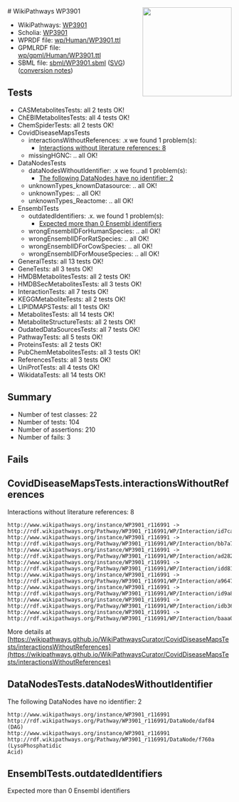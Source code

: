 <img style="float: right; width: 200px" src="../logo.png" />
# WikiPathways WP3901

* WikiPathways: [WP3901](https://identifiers.org/wikipathways:WP3901)
* Scholia: [WP3901](https://scholia.toolforge.org/wikipathways/WP3901)
* WPRDF file: [wp/Human/WP3901.ttl](../wp/Human/WP3901.ttl)
* GPMLRDF file: [wp/gpml/Human/WP3901.ttl](../wp/gpml/Human/WP3901.ttl)
* SBML file: [sbml/WP3901.sbml](../sbml/WP3901.sbml) ([SVG](../sbml/WP3901.svg)) ([conversion notes](../sbml/WP3901.txt))

## Tests
* CASMetabolitesTests: all 2 tests OK!
* ChEBIMetabolitesTests: all 4 tests OK!
* ChemSpiderTests: all 2 tests OK!
* CovidDiseaseMapsTests
    * interactionsWithoutReferences: .x we found 1 problem(s):
        * [Interactions without literature references: 8](#2e295936)
    * missingHGNC: .. all OK!
* DataNodesTests
    * dataNodesWithoutIdentifier: .x we found 1 problem(s):
        * [The following DataNodes have no identifier: 2](#d2d32fa1)
    * unknownTypes_knownDatasource: .. all OK!
    * unknownTypes: .. all OK!
    * unknownTypes_Reactome: .. all OK!
* EnsemblTests
    * outdatedIdentifiers: .x. we found 1 problem(s):
        * [Expected more than 0 Ensembl identifiers](#f44398b7)
    * wrongEnsemblIDForHumanSpecies: .. all OK!
    * wrongEnsemblIDForRatSpecies: .. all OK!
    * wrongEnsemblIDForCowSpecies: .. all OK!
    * wrongEnsemblIDForMouseSpecies: .. all OK!
* GeneralTests: all 13 tests OK!
* GeneTests: all 3 tests OK!
* HMDBMetabolitesTests: all 2 tests OK!
* HMDBSecMetabolitesTests: all 3 tests OK!
* InteractionTests: all 7 tests OK!
* KEGGMetaboliteTests: all 2 tests OK!
* LIPIDMAPSTests: all 1 tests OK!
* MetabolitesTests: all 14 tests OK!
* MetaboliteStructureTests: all 2 tests OK!
* OudatedDataSourcesTests: all 7 tests OK!
* PathwayTests: all 5 tests OK!
* ProteinsTests: all 2 tests OK!
* PubChemMetabolitesTests: all 3 tests OK!
* ReferencesTests: all 3 tests OK!
* UniProtTests: all 4 tests OK!
* WikidataTests: all 14 tests OK!


## Summary

* Number of test classes: 22
* Number of tests: 104
* Number of assertions: 210
* Number of fails: 3

## Fails

<a name="2e295936" />

## CovidDiseaseMapsTests.interactionsWithoutReferences

Interactions without literature references: 8
```
http://www.wikipathways.org/instance/WP3901_r116991 -> http://rdf.wikipathways.org/Pathway/WP3901_r116991/WP/Interaction/id7ca74864
http://www.wikipathways.org/instance/WP3901_r116991 -> http://rdf.wikipathways.org/Pathway/WP3901_r116991/WP/Interaction/bb7a7
http://www.wikipathways.org/instance/WP3901_r116991 -> http://rdf.wikipathways.org/Pathway/WP3901_r116991/WP/Interaction/ad282
http://www.wikipathways.org/instance/WP3901_r116991 -> http://rdf.wikipathways.org/Pathway/WP3901_r116991/WP/Interaction/idd8174b21
http://www.wikipathways.org/instance/WP3901_r116991 -> http://rdf.wikipathways.org/Pathway/WP3901_r116991/WP/Interaction/a9647
http://www.wikipathways.org/instance/WP3901_r116991 -> http://rdf.wikipathways.org/Pathway/WP3901_r116991/WP/Interaction/id9a8313e0
http://www.wikipathways.org/instance/WP3901_r116991 -> http://rdf.wikipathways.org/Pathway/WP3901_r116991/WP/Interaction/idb36aed6f
http://www.wikipathways.org/instance/WP3901_r116991 -> http://rdf.wikipathways.org/Pathway/WP3901_r116991/WP/Interaction/baaa0
```

More details at [https://wikipathways.github.io/WikiPathwaysCurator/CovidDiseaseMapsTests/interactionsWithoutReferences](https://wikipathways.github.io/WikiPathwaysCurator/CovidDiseaseMapsTests/interactionsWithoutReferences)

<a name="d2d32fa1" />

## DataNodesTests.dataNodesWithoutIdentifier

The following DataNodes have no identifier: 2
```
http://www.wikipathways.org/instance/WP3901_r116991 http://rdf.wikipathways.org/Pathway/WP3901_r116991/DataNode/daf84 (DAG)
http://www.wikipathways.org/instance/WP3901_r116991 http://rdf.wikipathways.org/Pathway/WP3901_r116991/DataNode/f760a (LysoPhosphatidic
Acid)
```

<a name="f44398b7" />

## EnsemblTests.outdatedIdentifiers

Expected more than 0 Ensembl identifiers
